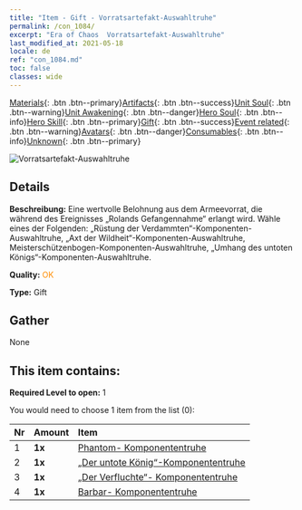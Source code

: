 ```yaml
---
title: "Item - Gift - Vorratsartefakt-Auswahltruhe"
permalink: /con_1084/
excerpt: "Era of Chaos  Vorratsartefakt-Auswahltruhe"
last_modified_at: 2021-05-18
locale: de
ref: "con_1084.md"
toc: false
classes: wide
---
```

 [Materials](/ItemsDE/){: .btn .btn--primary}[Artifacts](/ItemsDE/Artifacts/){: .btn .btn--success}[Unit Soul](/ItemsDE/UnitSoul/){: .btn .btn--warning}[Unit Awakening](/ItemsDE/UnitAwakening/){: .btn .btn--danger}[Hero Soul](/ItemsDE/HeroSoul/){: .btn .btn--info}[Hero Skill](/ItemsDE/HeroSkill/){: .btn .btn--primary}[Gift](/ItemsDE/Gift/){: .btn .btn--success}[Event related](/ItemsDE/Events/){: .btn .btn--warning}[Avatars](/ItemsDE/Avatars/){: .btn .btn--danger}[Consumables](/ItemsDE/Consumables/){: .btn .btn--info}[Unknown](/ItemsDE/Unknown/){: .btn .btn--primary}

 ![Vorratsartefakt-Auswahltruhe](/images/t/i_907066.png)

## Details
 **Beschreibung:** Eine wertvolle Belohnung aus dem Armeevorrat, die während des Ereignisses „Rolands Gefangennahme“ erlangt wird. Wähle eines der Folgenden: „Rüstung der Verdammten“-Komponenten-Auswahltruhe, „Axt der Wildheit“-Komponenten-Auswahltruhe, Meisterschützenbogen-Komponenten-Auswahltruhe, „Umhang des untoten Königs“-Komponenten-Auswahltruhe.

 **Quality:** <span style="color: #FF8C00">OK</span>

 **Type:** Gift

## Gather

  None

## This item contains:

 **Required Level to open:** 1

 You would need to choose 1 item from the list (0):

  | Nr | Amount |     Item    |
  |:---|:-------|:------------|
  | 1 |  **1x** | [Phantom- Komponententruhe](/ItemsDE/con_1339/) |  | 
  | 2 |  **1x** | [„Der untote König“-Komponententruhe](/ItemsDE/con_1340/) |  | 
  | 3 |  **1x** | [„Der Verfluchte“- Komponententruhe](/ItemsDE/con_1341/) |  | 
  | 4 |  **1x** | [Barbar- Komponententruhe](/ItemsDE/con_1342/) |  | 
